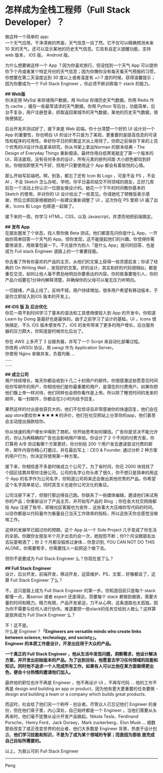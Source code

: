 # 怎样成为全栈工程师（Full Stack Developer）？

做这样一个简单的 app:  
一个天气应用，干净清爽的界面，天气信息一目了然。它不仅可以精确预测未来 10 天的天气，还可以显示某地的历史天气信息。它具有自定义提醒功能，支持 web 版本， iOS 版， Android 版。  

为什么想要做这样一个 App ？因为你喜欢旅行，但没找到一个天气 App 可以提供你下个月或者某个特定月份的天气信息；因为你懒你没有每天看天气预报的习惯，你想要在第二天温度达到 30 度以上或者温差有 +/-7 度的时候，获得温馨提示；因为你要成为一个 Full Stack Engineer ，你必须不断训练每个 stack 的能力。  

**## Web版**  
你决定用 MySql 来存储用户数据，用 NoSql 存储历史天气数据。你用 Redis 作为 cache ，缓存一些最常请求的天气数据。你用 Python 写后台，功能简单，后台不复杂，用户注册登录，抓取返回某城市的天气数据，某地的历史天气数据，很快便搞定。  

后台开发并测试好了，接下来是 Web 前端。你十分清楚一个好的 UI 设计对一个 App 的重要性，你也明白 UI 的设计不只是为了美观，更重要的是提高信息的可读性和程序的可用性。幸好你平日的积累这次派上用场了。你把之前保存下来的上百个优秀的UI设计作品拿来研究，你从书架上拿出Norman 的那本经典 - The Design of Everyday Things 重新细读。最终你用白纸黑笔敲定了第一个版本的 UI，简洁直观，没有任何多余的设计，所有元素的排列间距 大小颜色都恰到好处。你相信即使天气不好，但用户只要使用这个 App 都会有着愉悦的心情。  

那么开始写前端吧。啊，别急，都忘了还有 Icon 和 Logo ，可是不会 PS ，不会 AI ，不会 Sketch 怎么办呢，学吧。你平日喜欢结交不同领域的朋友，正好几周前在一个活动上你认识一位朋友做设计的。她花一个下午的时间教你基本的 Sketch 的使用，并对你的 UI 设计给出了一些意见。你请她吃了顿晚饭表示感谢，然后立即回家根据她的一些建议重新调整了 UI ，这次你在 PS 里把 UI 画了出来，Icons 和 Logo 也顺道一起做了。  

接下来的一周，你学习 HTML，CSS，以及 Javascript，并漂亮地把前端搞定。  

**## 发布 App**  
在朋友圈发了个状态，找人帮你做 Beta 测试。他们都首先问你是什么 App，一开始你简单回答一个天气的 App。但你发现，这不能提起他们的兴趣。你觉得你需要用语言，用故事包装一下。不光是作为别人「是什么 App」提问的回答，也是成为 Full stack Engineer 道路上的一个重要技能。  

你去看了所有你喜欢的产品的主页，从他们的文案上获得一些灵感启发；你读了经典的 On Writing Well ，发现好的文案，好的设计，其实和好的代码很相似，都是重在交流，如何让他人毫不费劲地明白你要表达的内容。你的故事要吸引人，你的产品介绍要在1分钟内解释清楚，并确保你的父母可以毫无压力听明白。  

一切就绪，产品上线了。反响不错，用户持续增加。很多用户希望有移动版本，于是你立即投入到iOS 版本的开发上。  

**## iOS 版 及 后台优化**  
你花一周不到时间学习了基本的语法和工具使用便投入到 App 的开发中。你知道 Learn by Doing 是最好也是最快的。由于之前学习了设计的基础，UI ，Icons 很快搞定，不久 iOS 版本便发布了。iOS 的发布带来了更多的用户增长，后台服务器的压力颇大，你知道是时候优化后台了。  

你在 AWS 上多开了 2 台服务器，并写了一个 Script 来自动化部署过程。  
你改用 uWSGi 协议，用 uwsgi 作为 Application Server。  
你使用 Nginx 来做并发，负载均衡 ...  
......  
......  

**## 成立公司**  
用户持续增长，每天你都会收到十几二十封用户的邮件。你很感激这些愿意花时间给你写邮件的用户，你相信他们是你最重要的用户，是潜在的付费用户。如果你把他们像上帝一样对待，他们同样也会把你看作是上帝。所以除了睡觉时间的发来的邮件，每一封邮件，你都会在2小时内给予回复。  

果然这样的付出是收获巨大的，他们不仅惊讶且非常感谢你的快速回复，他们会在app store里给你★★★★★的评价，他们在社交网站上分享你的app，他们甚至会主动提出捐款给你。  

你从快速的用户增长中嗅到了商机，你开始思考如何赚钱。广告你是坚决不能允许的，你认为再精确的广告也会影响用户体验。你设计了 2 个不同的付费方案，你打算用 A/B 测试看哪个方案更好。你分别给 200 个用户发去邀请尝试付费的邮件，邮件内容你精心打磨过，并在最后写上：CEO & Founder. 通过分析 2 种方案的用户行为，你决定将使用第一种方案。  

接下来，你相信差不多是时候成立个公司了。为了省时间，你花 2000 块钱找了个园区挂靠并帮你注册公司。公司的名字让你头疼了很久，你不想只是简单的用这个 App 的名字作为公司名字，你知道公司将来还会做出其他优秀的产品。你希望这个名字简单易记，同时其含义也是你公司文化的象征。  

公司注册下来了，但银行那边得自己跑。你联系了一些媒体编辑，邀请他们来试用你的产品；你重新设计了产品主页，并开始写产品的 Blog ；你在各大社交网络都给 App 注册了账号，即做社区客服也为宣传... 这些事大大压缩你写代码的时间。以往你都是以代码量作为衡量自己当天工作效率的指标，所以这些天你总感觉没做啥工作。  

这样的发展早已超过你的预期，这个 App 从一个 Side Project 几乎变成了你生活的全部。你跟你女朋友半个月才出去约会一次，她抱怨不断；你1个月没跟朋友出去玩耍喝酒了；你 2 个月都没锻炼过身体... 你意识到, YOU CAN NOT DO THIS ALONE，你需要帮手，你需要找人一起把这个做下去。  

但你不是要成为 Full Stack Engineer 么？你现在是了么？  

**## Full Stack Engineer**  
设计，后台开发，前端开发，移动开发，运营维护，PS，文案... 好像都会了，这算 Full Stack Engineer 了么？  

不，这只是踏上成为 Full Stack Engineer 的第一步。你知道目前只是每个 stack 都懂一点，离senior 或者 expert 还差得远，而要每个 stack 都做到极致，需要大量的时间和精力。精力有限，产品开发紧迫，力不从心啊，这条道路也太孤独，因为你不需要与任何人进行协作。难道要把一些stack的任务交给别人做么？这样算是放弃成为 Full Stack Engineer 么？  

不！这不是。  
什么是 Engineer？**「Engineers are versatile minds who create links between science, technology, and society」。**  
**Engineer 的本质工作是设计，开发出应用于大众的产品。**  

**一个真正的 Full Stack Engineer ，他从生活中发现问题，洞察需求，他设计解决方案，并开发出初始版本的产品。为了达到目标，他愿意去学习任何领域的技能和知识。同时他不追求一个人完成所有工作，如果有人可以比他在某方面做得更出色，便会十分热情的邀请他们加入。**  

最终他的职位也许不再是 Engineer ，他不再设计 UI ，不再写代码 ... 他的工作不再是 design and building an app or product，因为他有更大更重要的任务要做 - design and building a team or a company which builds great products.  

而这时，社会给了他们另一个称呼 - 创业者。尽管众人已忘记他们 Engineer 的身份，但在他们骨子里，内心深处，自己始终都是一个 Engineer 。当他们需要从头再来时，他们毫不犹豫从设计开发产品做起。Nikola Tesla，Ferdinand Porsche，Henry Ford，Jack Dorsey，Mark zuckerberg，Elon Musk ... 细数那些改变了或正改变世界的创业者，他们大多数是 Engineer 背景，热衷于设计创造。**他们学习技能和知识，不是为了成为某个领域的专家；而是因为那些 是完成自己目标所需要的。**  

以上，为我认可的 Full Stack Engineer  

---  
Peng